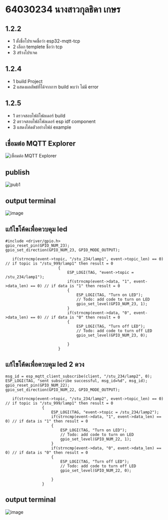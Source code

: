 # 64030234 นางสาวกุลธิดา  เกษร

## 1.2.2 
- 1 ตั้งชื่อโปรเจคชื่อว่า esp32-mqtt-tcp
- 2 เลือก templete ชื่อว่า tcp
- 3 สร้างโปรเจค

## 1.2.4
- 1 build Project
- 2 แสดงผลลัพธ์ที่ได้จากการ build พบว่า ไม่มี error

 ## 1.2.5
  - 1 ตรวจสอบไฟล์โฟลเดอร์ build
  - 2 ตรวจสอบไฟล์โฟลเดอร์ esp idf component
  - 3 แสดงโค้ดตัวอย่างไฟล์ example

  ## เชื่อมต่อ MQTT Explorer
![เชื่อมต่อ MQTT Explorer](https://github.com/KUNTIDA234/MQTT_Lab_II/assets/115066215/13ec1584-47f8-4090-9a3f-21b3ff737cd1)

## publish 
![pub1](https://github.com/KUNTIDA234/MQTT_Lab_II/assets/115066215/b442814c-8266-4fd5-977b-8d8695996b2d)

## output terminal
![image](https://github.com/KUNTIDA234/MQTT_Lab_II/assets/115066215/90776f8a-57f6-4fa6-ae07-6e0515ca1ed8)

## แก้ไขโค้ดเพื่อควบคุม led
```
#include <driver/gpio.h>
gpio_reset_pin(GPIO_NUM_23);
gpio_set_direction(GPIO_NUM_23, GPIO_MODE_OUTPUT);
```
```
   if(strncmp(event->topic, "/stu_234/lamp1", event->topic_len) == 0)  // if topic is "/stu_999/lamp1" then result = 0
                       {
                           ESP_LOGI(TAG, "event->topic = /stu_234/lamp1");
                           if(strncmp(event->data, "1", event->data_len) == 0) // if data is "1" then result = 0
                           {
                               ESP_LOGI(TAG, "Turn on LED");
                               // Todo: add code to turn on LED
                               gpio_set_level(GPIO_NUM_23, 1);
                           }
                           if(strncmp(event->data, "0", event->data_len) == 0) // if data is "0" then result = 0
                           {
                               ESP_LOGI(TAG, "Turn off LED");
                               // Todo: add code to turn off LED
                               gpio_set_level(GPIO_NUM_23, 0);

                           }
                       }
```
## แก้ไขโค้ดเพื่อควบคุม led 2 ดวง
```
msg_id = esp_mqtt_client_subscribe(client, "/stu_234/lamp2", 0);
ESP_LOGI(TAG, "sent subscribe successful, msg_id=%d", msg_id);
gpio_reset_pin(GPIO_NUM_22);
gpio_set_direction(GPIO_NUM_22, GPIO_MODE_OUTPUT);
```
```
   if(strncmp(event->topic, "/stu_234/lamp2", event->topic_len) == 0)  // if topic is "/stu_999/lamp1" then result = 0
                {
                    ESP_LOGI(TAG, "event->topic = /stu_234/lamp2");
                    if(strncmp(event->data, "1", event->data_len) == 0) // if data is "1" then result = 0
                    {
                        ESP_LOGI(TAG, "Turn on LED");
                        // Todo: add code to turn on LED
                        gpio_set_level(GPIO_NUM_22, 1);
                    }
                    if(strncmp(event->data, "0", event->data_len) == 0) // if data is "0" then result = 0
                    {
                        ESP_LOGI(TAG, "Turn off LED");
                        // Todo: add code to turn off LED
                        gpio_set_level(GPIO_NUM_22, 0);

                    }
                }

```
## output terminal
![image](https://github.com/KUNTIDA234/MQTT_Lab_II/assets/115066215/fb023bdd-8a91-475d-bfd6-29c817076445)

